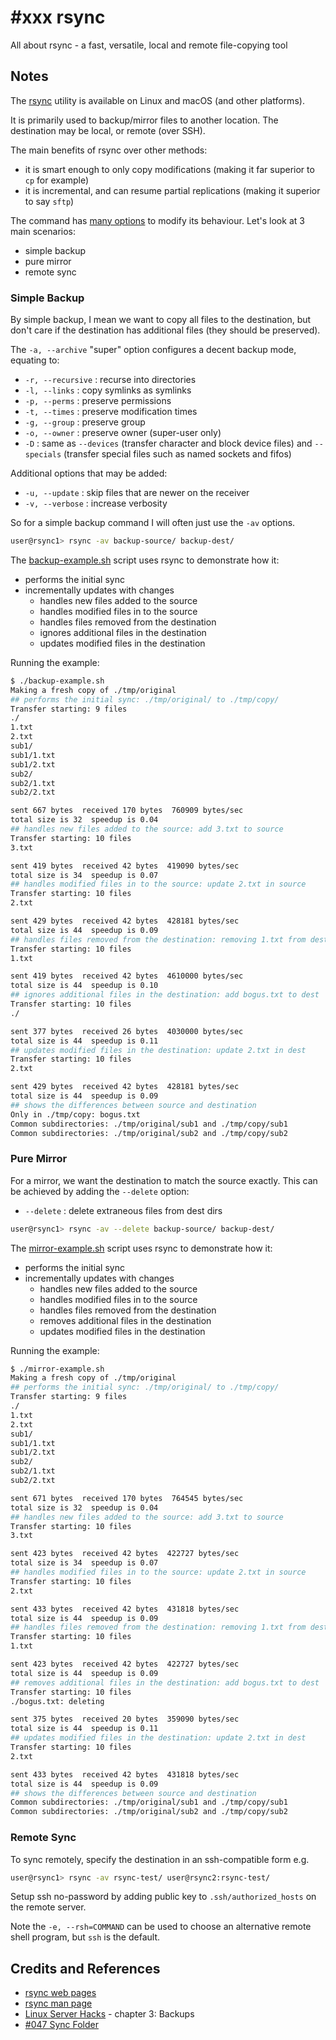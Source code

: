 # #xxx rsync

All about rsync - a fast, versatile, local and remote file-copying tool

## Notes

The [rsync](https://rsync.samba.org/) utility is available on Linux and macOS (and other platforms).

It is primarily used to backup/mirror files to another location.
The destination may be local, or remote (over SSH).

The main benefits of rsync over other methods:

* it is smart enough to only copy modifications (making it far superior to `cp` for example)
* it is incremental, and can resume partial replications (making it superior to say `sftp`)

The command has [many options](https://linux.die.net/man/1/rsync) to modify its behaviour.
Let's look at 3 main scenarios:

* simple backup
* pure mirror
* remote sync

### Simple Backup

By simple backup, I mean we want to copy all files to the destination,
but don't care if the destination has additional files (they should be preserved).

The `-a, --archive` "super" option configures a decent backup mode, equating to:

* `-r, --recursive` : recurse into directories
* `-l, --links` : copy symlinks as symlinks
* `-p, --perms` : preserve permissions
* `-t, --times` : preserve modification times
* `-g, --group` : preserve group
* `-o, --owner` : preserve owner (super-user only)
* `-D` : same as `--devices` (transfer character and block device files) and `--specials` (transfer special files such as named sockets and fifos)

Additional options that may be added:

* `-u, --update` : skip files that are newer on the receiver
* `-v, --verbose` : increase verbosity

So for a simple backup command I will often just use the `-av` options.

```sh
user@rsync1> rsync -av backup-source/ backup-dest/
```

The [backup-example.sh](./backup-example.sh) script uses rsync to demonstrate how it:

* performs the initial sync
* incrementally updates with changes
    * handles new files added to the source
    * handles modified files in to the source
    * handles files removed from the destination
    * ignores additional files in the destination
    * updates modified files in the destination

Running the example:

```sh
$ ./backup-example.sh
Making a fresh copy of ./tmp/original
## performs the initial sync: ./tmp/original/ to ./tmp/copy/
Transfer starting: 9 files
./
1.txt
2.txt
sub1/
sub1/1.txt
sub1/2.txt
sub2/
sub2/1.txt
sub2/2.txt

sent 667 bytes  received 170 bytes  760909 bytes/sec
total size is 32  speedup is 0.04
## handles new files added to the source: add 3.txt to source
Transfer starting: 10 files
3.txt

sent 419 bytes  received 42 bytes  419090 bytes/sec
total size is 34  speedup is 0.07
## handles modified files in to the source: update 2.txt in source
Transfer starting: 10 files
2.txt

sent 429 bytes  received 42 bytes  428181 bytes/sec
total size is 44  speedup is 0.09
## handles files removed from the destination: removing 1.txt from dest
Transfer starting: 10 files
1.txt

sent 419 bytes  received 42 bytes  4610000 bytes/sec
total size is 44  speedup is 0.10
## ignores additional files in the destination: add bogus.txt to dest
Transfer starting: 10 files
./

sent 377 bytes  received 26 bytes  4030000 bytes/sec
total size is 44  speedup is 0.11
## updates modified files in the destination: update 2.txt in dest
Transfer starting: 10 files
2.txt

sent 429 bytes  received 42 bytes  428181 bytes/sec
total size is 44  speedup is 0.09
## shows the differences between source and destination
Only in ./tmp/copy: bogus.txt
Common subdirectories: ./tmp/original/sub1 and ./tmp/copy/sub1
Common subdirectories: ./tmp/original/sub2 and ./tmp/copy/sub2
```

### Pure Mirror

For a mirror, we want the destination to match the source exactly.
This can be achieved by adding the `--delete` option:

* `--delete` : delete extraneous files from dest dirs

```sh
user@rsync1> rsync -av --delete backup-source/ backup-dest/
```

The [mirror-example.sh](./mirror-example.sh) script uses rsync to demonstrate how it:

* performs the initial sync
* incrementally updates with changes
    * handles new files added to the source
    * handles modified files in to the source
    * handles files removed from the destination
    * removes additional files in the destination
    * updates modified files in the destination

Running the example:

```sh
$ ./mirror-example.sh
Making a fresh copy of ./tmp/original
## performs the initial sync: ./tmp/original/ to ./tmp/copy/
Transfer starting: 9 files
./
1.txt
2.txt
sub1/
sub1/1.txt
sub1/2.txt
sub2/
sub2/1.txt
sub2/2.txt

sent 671 bytes  received 170 bytes  764545 bytes/sec
total size is 32  speedup is 0.04
## handles new files added to the source: add 3.txt to source
Transfer starting: 10 files
3.txt

sent 423 bytes  received 42 bytes  422727 bytes/sec
total size is 34  speedup is 0.07
## handles modified files in to the source: update 2.txt in source
Transfer starting: 10 files
2.txt

sent 433 bytes  received 42 bytes  431818 bytes/sec
total size is 44  speedup is 0.09
## handles files removed from the destination: removing 1.txt from dest
Transfer starting: 10 files
1.txt

sent 423 bytes  received 42 bytes  422727 bytes/sec
total size is 44  speedup is 0.09
## removes additional files in the destination: add bogus.txt to dest
Transfer starting: 10 files
./bogus.txt: deleting

sent 375 bytes  received 20 bytes  359090 bytes/sec
total size is 44  speedup is 0.11
## updates modified files in the destination: update 2.txt in dest
Transfer starting: 10 files
2.txt

sent 433 bytes  received 42 bytes  431818 bytes/sec
total size is 44  speedup is 0.09
## shows the differences between source and destination
Common subdirectories: ./tmp/original/sub1 and ./tmp/copy/sub1
Common subdirectories: ./tmp/original/sub2 and ./tmp/copy/sub2
```

### Remote Sync

To sync remotely, specify the destination in an ssh-compatible form e.g.

```sh
user@rsync1> rsync -av rsync-test/ user@rsync2:rsync-test/
```

Setup ssh no-password by adding public key to `.ssh/authorized_hosts` on the remote server.

Note the `-e, --rsh=COMMAND` can be used to choose an alternative remote shell program, but `ssh` is the default.

## Credits and References

* [rsync web pages](https://rsync.samba.org/)
* [rsync man page](https://linux.die.net/man/1/rsync)
* [Linux Server Hacks](../../infrastructure/linux_server_hacks/) - chapter 3: Backups
* [#047 Sync Folder](../../bash/sync_folder/)
